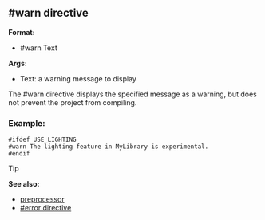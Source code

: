 ## \#warn directive

**Format:**
+   #warn Text

**Args:**
+   Text: a warning message to display

The #warn directive displays the specified message as a
warning, but does not prevent the project from compiling.
### Example:

``` dm
#ifdef USE_LIGHTING
#warn The lighting feature in MyLibrary is experimental.
#endif
```

> [!TIP] 
> **See also:**
> +   [preprocessor](/ref/DM/preprocessor.md) 
> +   [#error directive](/ref/DM/preprocessor/error.md) 